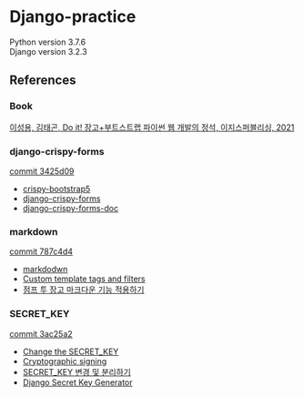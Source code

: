 # Django-practice

Python version 3.7.6  
Django version 3.2.3

## References

### Book

[이성용, 김태곤, Do it! 장고+부트스트랩 파이썬 웹 개발의 정석, 이지스퍼블리싱, 2021](http://www.kyobobook.co.kr/product/detailViewKor.laf?ejkGb=KOR&mallGb=KOR&barcode=9791163032069&orderClick=LAG&Kc=)

### django-crispy-forms

[commit 3425d09](https://github.com/teddygood/Django-practice/commit/3425d090509a60dee4c497aacfa7c46e7ff27326)

- [crispy-bootstrap5](https://github.com/django-crispy-forms/crispy-bootstrap5)
- [django-crispy-forms](https://github.com/django-crispy-forms/django-crispy-forms)
- [django-crispy-forms-doc](http://django-crispy-forms.rtfd.org/)

### markdown

[commit 787c4d4](https://github.com/teddygood/Django-practice/commit/787c4d4bb7e4f11930103c6a5d49ca2c0c2f1c8f)

- [markdodwn](https://github.com/Python-Markdown/markdown)  
- [Custom template tags and filters](https://docs.djangoproject.com/en/3.2/howto/custom-template-tags/)  
- [점프 투 장고 마크다운 기능 적용하기](https://wikidocs.net/71795)  

### SECRET_KEY

[commit 3ac25a2](https://github.com/teddygood/Django-practice/commit/3ac25a28d474656ec27d5f53d84cb1aa8b8ad1fd)
- [Change the SECRET_KEY](https://github.com/teddygood/Django-practice/commit/3ac25a28d474656ec27d5f53d84cb1aa8b8ad1fd)
- [Cryptographic signing](https://docs.djangoproject.com/en/3.2/topics/signing/)
- [SECRET_KEY 변경 및 분리하기](https://wayhome25.github.io/django/2017/07/11/django-settings-secret-key/)
- [Django Secret Key Generator](https://miniwebtool.com/django-secret-key-generator/)
